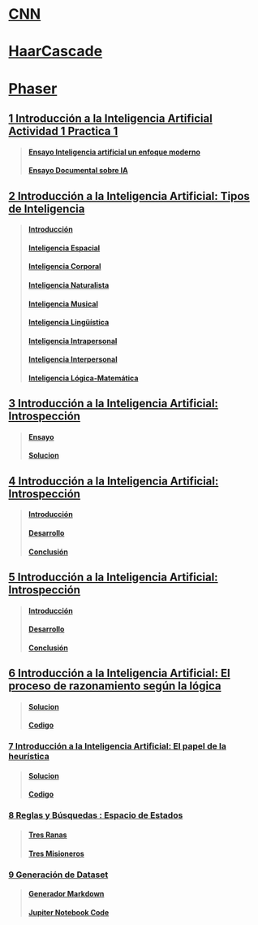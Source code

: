 # [CNN]()

# [HaarCascade]()

# [Phaser](https://github.com/LeiWithP/IA/blob/main/phaser/demo1.js)

## [1 Introducción a la Inteligencia Artificial Actividad 1 Practica 1](https://github.com/LeiWithP/IA/blob/main/Tarea1.md)
> #### [Ensayo Inteligencia artificial un enfoque moderno](https://github.com/LeiWithP/IA/blob/main/Tarea1.md#ensayo-inteligencia-artificial-un-enfoque-moderno)
> #### [Ensayo Documental sobre IA](https://github.com/LeiWithP/IA/blob/main/Tarea1.md#ensayo-documental-sobre-ia)



## [2 Introducción a la Inteligencia Artificial: Tipos de Inteligencia](https://github.com/LeiWithP/IA/blob/main/Tarea2.md)
> #### [Introducción](https://github.com/LeiWithP/IA/blob/main/Tarea2.md#introducci%C3%B3n)
> #### [Inteligencia Espacial](https://github.com/LeiWithP/IA/blob/main/Tarea2.md#inteligencia-espacial)
> #### [Inteligencia Corporal](https://github.com/LeiWithP/IA/blob/main/Tarea2.md#inteligencia-corporal)
> #### [Inteligencia Naturalista](https://github.com/LeiWithP/IA/blob/main/Tarea2.md#inteligencia-naturalista)
> #### [Inteligencia Musical](https://github.com/LeiWithP/IA/blob/main/Tarea2.md#inteligencia-musical)
> #### [Inteligencia Lingüística](https://github.com/LeiWithP/IA/blob/main/Tarea2.md#inteligencia-ling%C3%BC%C3%ADstica)
> #### [Inteligencia Intrapersonal](https://github.com/LeiWithP/IA/blob/main/Tarea2.md#inteligencia-intrapersonal)
> #### [Inteligencia Interpersonal](https://github.com/LeiWithP/IA/blob/main/Tarea2.md#inteligencia-interpersonal)
> #### [Inteligencia Lógica-Matemática](https://github.com/LeiWithP/IA/blob/main/Tarea2.md#inteligencia-l%C3%B3gica-matem%C3%A1tica)


## [3 Introducción a la Inteligencia Artificial: Introspección](https://github.com/LeiWithP/IA/blob/main/Tarea3.md)
> #### [Ensayo](https://github.com/LeiWithP/IA/blob/main/Tarea3.md#ensayo)
> #### [Solucion](https://github.com/LeiWithP/IA/blob/main/Tarea3.md#soluci%C3%B3n)


## [4 Introducción a la Inteligencia Artificial: Introspección](https://github.com/LeiWithP/IA/blob/main/Tarea4.md)
> #### [Introducción](https://github.com/LeiWithP/IA/blob/main/Tarea4.md#introducci%C3%B3n)
> #### [Desarrollo](https://github.com/LeiWithP/IA/blob/main/Tarea4.md#desarrollo)
> #### [Conclusión](https://github.com/LeiWithP/IA/blob/main/Tarea4.md#conclusi%C3%B3n)


## [5 Introducción a la Inteligencia Artificial: Introspección](https://github.com/LeiWithP/IA/blob/main/Tarea5.md)
> #### [Introducción](https://github.com/LeiWithP/IA/blob/main/Tarea5.md#introducci%C3%B3n)
> #### [Desarrollo](https://github.com/LeiWithP/IA/blob/main/Tarea5.md#desarrollo)
> #### [Conclusión](https://github.com/LeiWithP/IA/blob/main/Tarea5.md#conclusi%C3%B3n)


## [6 Introducción a la Inteligencia Artificial: El proceso de razonamiento según la lógica](https://github.com/LeiWithP/IA/blob/main/Tarea6.md)
> #### [Solucion](https://github.com/LeiWithP/IA/blob/main/Tarea6.md)
> #### [Codigo](https://github.com/LeiWithP/IA/blob/main/CodigoTarea6.py)


### [7 Introducción a la Inteligencia Artificial: El papel de la heurística](https://github.com/LeiWithP/IA/blob/main/Tarea7.md)
> #### [Solucion](https://github.com/LeiWithP/IA/blob/main/Tarea7.md)
> #### [Codigo](https://github.com/LeiWithP/IA/blob/main/CodigoTarea7.py)


### [8 Reglas y Búsquedas : Espacio de Estados](https://github.com/LeiWithP/IA/blob/main/Tarea8.md)
> #### [Tres Ranas](https://github.com/LeiWithP/IA/blob/main/Tarea8.md#tres-ranas)
> #### [Tres Misioneros](https://github.com/LeiWithP/IA/blob/main/Tarea8.md#tres-misioneros)


### [9 Generación de Dataset](https://github.com/LeiWithP/IA/blob/main/Tarea9.md)
> #### [Generador Markdown](https://github.com/LeiWithP/IA/blob/main/Tarea9.md#estandarizar-tama%C3%B1o)
> #### [Jupiter Notebook Code](https://github.com/LeiWithP/IA/blob/main/CodigoTarea9.ipynb)
